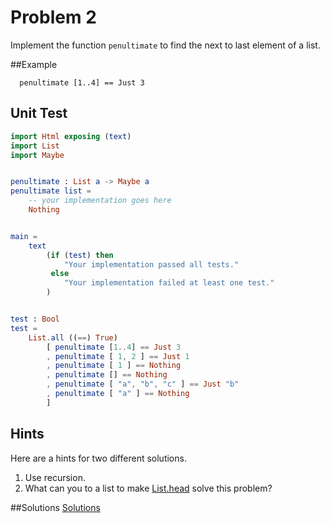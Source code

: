 # Problem 2

Implement the function ```penultimate``` to find the next to last element of a list.

##Example
```
  penultimate [1..4] == Just 3
```

## Unit Test
```elm
import Html exposing (text)
import List
import Maybe


penultimate : List a -> Maybe a
penultimate list =
    -- your implementation goes here
    Nothing


main =
    text
        (if (test) then
            "Your implementation passed all tests."
         else
            "Your implementation failed at least one test."
        )


test : Bool
test =
    List.all ((==) True)
        [ penultimate [1..4] == Just 3 
        , penultimate [ 1, 2 ] == Just 1 
        , penultimate [ 1 ] == Nothing 
        , penultimate [] == Nothing 
        , penultimate [ "a", "b", "c" ] == Just "b" 
        , penultimate [ "a" ] == Nothing 
        ]
```

## Hints
Here are a hints for two different solutions.
1. Use recursion.
2. What can you to a list to make [List.head](http://package.elm-lang.org/packages/elm-lang/core/1.0.0/List#head) solve this problem? 

##Solutions 
[Solutions](../s/s02.md)